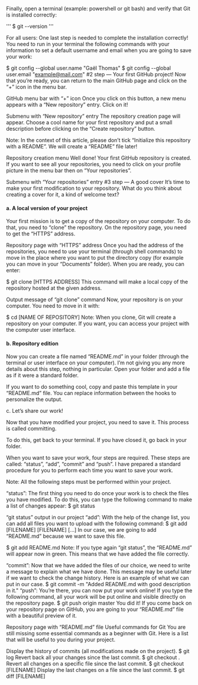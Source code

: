 

Finally, open a terminal (example: powershell or git bash) and verify that Git is installed correctly:

'''
$ git --version
'''

For all users:
One last step is needed to complete the installation correctly! You need to run in your terminal the following commands with your information to set a default username and email when you are going to save your work:

$ git config --global user.name "Gaël Thomas"
$ git config --global user.email "example@mail.com"
#2 step — Your first GitHub project!
Now that you’re ready, you can return to the main GitHub page and click on the “+” icon in the menu bar.


GitHub menu bar with “+” icon
Once you click on this button, a new menu appears with a “New repository” entry. Click on it!


Submenu with “New repository” entry
The repository creation page will appear. Choose a cool name for your first repository and put a small description before clicking on the “Create repository” button.

Note: In the context of this article, please don’t tick “Initialize this repository with a README”. We will create a “README” file later!


Repository creation menu
Well done! Your first GitHub repository is created. If you want to see all your repositories, you need to click on your profile picture in the menu bar then on “Your repositories”.


Submenu with “Your repositories” entry
#3 step — A good cover
It’s time to make your first modification to your repository. What do you think about creating a cover for it, a kind of welcome text?

#### a. A local version of your project

Your first mission is to get a copy of the repository on your computer. To do that, you need to “clone” the repository. On the repository page, you need to get the “HTTPS” address.


Repository page with “HTTPS” address
Once you had the address of the repositories, you need to use your terminal (through shell commands) to move in the place where you want to put the directory copy (for example you can move in your “Documents” folder). When you are ready, you can enter:

$ git clone [HTTPS ADDRESS]
This command will make a local copy of the repository hosted at the given address.


Output message of “git clone” command
Now, your repository is on your computer. You need to move in it with:

$ cd [NAME OF REPOSITORY]
Note: When you clone, Git will create a repository on your computer. If you want, you can access your project with the computer user interface.

#### b. Repository edition

Now you can create a file named “README.md” in your folder (through the terminal or user interface on your computer). I’m not giving you any more details about this step, nothing in particular. Open your folder and add a file as if it were a standard folder.

If you want to do something cool, copy and paste this template in your “README.md” file. You can replace information between the hooks to personalize the output.


c. Let’s share our work!

Now that you have modified your project, you need to save it. This process is called committing.

To do this, get back to your terminal. If you have closed it, go back in your folder.

When you want to save your work, four steps are required. These steps are called: “status”, “add”, “commit” and “push”. I have prepared a standard procedure for you to perform each time you want to save your work.

Note: All the following steps must be performed within your project.

“status”: The first thing you need to do once your work is to check the files you have modified. To do this, you can type the following command to make a list of changes appear:
$ git status

“git status” output in our project
“add”: With the help of the change list, you can add all files you want to upload with the following command:
$ git add [FILENAME] [FILENAME] [...]
In our case, we are going to add “README.md” because we want to save this file.

$ git add README.md
Note: If you type again “git status”, the “README.md” will appear now in green. This means that we have added the file correctly.

“commit”: Now that we have added the files of our choice, we need to write a message to explain what we have done. This message may be useful later if we want to check the change history. Here is an example of what we can put in our case.
$ git commit -m "Added README.md with good description in it."
“push”: You’re there, you can now put your work online! If you type the following command, all your work will be put online and visible directly on the repository page.
$ git push origin master
You did it! If you come back on your repository page on GitHub, you are going to your “README.md” file with a beautiful preview of it.


Repository page with “README.md” file
Useful commands for Git
You are still missing some essential commands as a beginner with Git. Here is a list that will be useful to you during your project.

Display the history of commits (all modifications made on the project).
$ git log
Revert back all your changes since the last commit.
$ git checkout .
Revert all changes on a specific file since the last commit.
$ git checkout [FILENAME]
Display the last changes on a file since the last commit.
$ git diff [FILENAME]